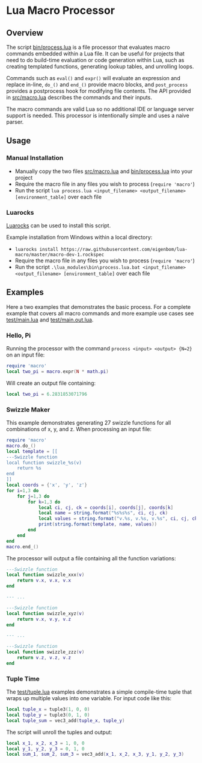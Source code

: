# Lua Macro Processor

## Overview

The script [bin/process.lua](bin/process.lua) is a file processor that evaluates macro commands embedded within a Lua file. It can be useful for projects that need to do build-time evaluation or code generation within Lua, such as creating templated functions, generating lookup tables, and unrolling loops.

Commands such as `eval()` and `expr()` will evaluate an expression and replace in-line, `do_()` and `end_()` provide macro blocks, and `post_process` provides a postprocess hook for modifying file contents. The API provided in [src/macro.lua](src/macro.lua) describes the commands and their inputs.

The macro commands are valid Lua so no additional IDE or language server support is needed. This processor is intentionally simple and uses a naive parser.


## Usage

### Manual Installation

* Manually copy the two files [src/macro.lua](src/macro.lua) and [bin/process.lua](bin/process.lua) into your project
* Require the macro file in any files you wish to process (`require 'macro'`)
* Run the script `lua process.lua <input_filename> <output_filename> [environment_table]` over each file

### Luarocks

[Luarocks](https://luarocks.org) can be used to install this script.

Example installation from Windows within a local directory:

* `luarocks install https://raw.githubusercontent.com/eigenbom/lua-macro/master/macro-dev-1.rockspec`
* Require the macro file in any files you wish to process (`require 'macro'`)
* Run the script `.\lua_modules\bin\process.lua.bat <input_filename> <output_filename> [environment_table]` over each file

## Examples

Here a two examples that demonstrates the basic process. For a complete example that covers all macro commands and more example use cases see [test/main.lua](test/main.lua) and [test/main.out.lua](test/main.out.lua).

### Hello, Pi

Running the processor with the command `process <input> <output> {N=2}` on an input file:

```lua
require 'macro'
local two_pi = macro.expr(N * math.pi)
```

Will create an output file containing:

```lua
local two_pi = 6.2831853071796
```

### Swizzle Maker

This example demonstrates generating 27 swizzle functions for all combinations of x, y, and z. When processing an input file:

```lua
require 'macro'
macro.do_()
local template = [[
---Swizzle function
local function swizzle_%s(v)
	return %s
end
]]
local coords = {'x', 'y', 'z'}
for i=1,3 do
	for j=1,3 do
		for k=1,3 do
			local ci, cj, ck = coords[i], coords[j], coords[k]
			local name = string.format("%s%s%s", ci, cj, ck)
			local values = string.format("v.%s, v.%s, v.%s", ci, cj, ck)
			print(string.format(template, name, values))
		end
	end
end
macro.end_()
```

The processor will output a file containing all the function variations:

```lua
---Swizzle function
local function swizzle_xxx(v)
	return v.x, v.x, v.x
end

--- ...

---Swizzle function
local function swizzle_xyz(v)
	return v.x, v.y, v.z
end

--- ...

---Swizzle function
local function swizzle_zzz(v)
	return v.z, v.z, v.z
end
```

### Tuple Time

The [test/tuple.lua](test/tuple.lua) examples demonstrates a simple compile-time tuple that wraps up multiple values into one variable. For input code like this:

```lua
local tuple_x = tuple3(1, 0, 0)
local tuple_y = tuple3(0, 1, 0)
local tuple_sum = vec3_add(tuple_x, tuple_y)
```

The script will unroll the tuples and output:

```lua
local x_1, x_2, x_3 = 1, 0, 0
local y_1, y_2, y_3 = 0, 1, 0
local sum_1, sum_2, sum_3 = vec3_add(x_1, x_2, x_3, y_1, y_2, y_3)
```
